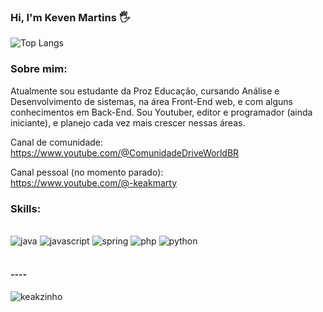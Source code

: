 ### Hi, I'm Keven Martins 🖐️

![Top Langs](https://github-readme-stats.vercel.app/api/top-langs/?username=keakzinho&layout=compact&theme=dark&hide=)

### Sobre mim:
Atualmente sou estudante da Proz Educação, cursando Análise e Desenvolvimento de sistemas, na área Front-End web, e com alguns conhecimentos em Back-End.
Sou Youtuber, editor e programador (ainda iniciante), e planejo cada vez mais crescer nessas áreas.

Canal de comunidade: <br>
https://www.youtube.com/@ComunidadeDriveWorldBR

Canal pessoal (no momento parado):  <br>
https://www.youtube.com/@-keakmarty

### Skills:

<div style="display: inline_block"><br/> 
    <img margin="5 align="center" alt="java" src="https://img.shields.io/badge/Java-ED8B00?style=for-the-badge&logo=openjdk&logoColor=white"/>
    <img margin="5 align="center" alt="javascript" src="https://img.shields.io/badge/JavaScript-F7DF1E?style=for-the-badge&logo=javascript&logoColor=black"/>
    <img margin="5 align="center" alt="spring" src="https://img.shields.io/badge/Spring-6DB33F?style=for-the-badge&logo=spring&logoColor=white"/>
    <img margin="5 align="center" alt="php" src="https://img.shields.io/badge/PHP-777BB4?style=for-the-badge&logo=php&logoColor=white"/>
    <img margin="5 align="center" alt="python" src="https://img.shields.io/badge/Python-14354C?style=for-the-badge&logo=python&logoColor=white"/>

</div>

<br>

#### ----

![keakzinho](https://streak-stats.demolab.com?user=keakzinho&theme=dark&hide_border=true&border_radius=5&card_width=800")
